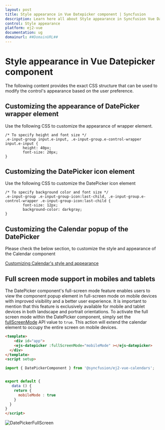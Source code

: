 ```yaml
---
layout: post
title: Style appearance in Vue Datepicker component | Syncfusion
description: Learn here all about Style appearance in Syncfusion Vue Datepicker component of Syncfusion Essential JS 2 and more.
control: Style appearance 
platform: ej2-vue
documentation: ug
domainurl: ##DomainURL##
---
```


# Style appearance in Vue Datepicker component

The following content provides the exact CSS structure that can be used to modify the control's appearance based on the user preference.

## Customizing the appearance of DatePicker wrapper element

Use the following CSS to customize the appearance of wrapper element.

```
/* To specify height and font size */
.e-input-group input.e-input, .e-input-group.e-control-wrapper input.e-input {
        height: 40px;
        font-size: 20px;
}
```

## Customizing the DatePicker icon element

Use the following CSS to customize the DatePicker icon element

```
/* To specify background color and font size */
.e-input-group .e-input-group-icon:last-child, .e-input-group.e-control-wrapper .e-input-group-icon:last-child {
        font-size: 12px;
        background-color: darkgray;
}
```

## Customizing the Calendar popup of the DatePicker

Please check the below section, to customize the style and appearance of the Calendar component

[Customizing Calendar's style and appearance](../calendar/style-appearance)

## Full screen mode support in mobiles and tablets

The DatePicker component's full-screen mode feature enables users to view the component popup element in full-screen mode on mobile devices with improved visibility and a better user experience. It is important to mention that this feature is exclusively available for mobile and tablet devices in both landscape and portrait orientations. To activate the full screen mode within the DatePicker component, simply set the [fullScreenMode](https://ej2.syncfusion.com/vue/documentation/api/datepicker/#fullScreenMode) API value to `true`. This action will extend the calendar element to occupy the entire screen on mobile devices.

```html
<template>
    <div id="app">
    <ejs-datepicker :fullScreenMode="mobileMode" ></ejs-datepicker>
  </div>
</template>
<script setup>

import { DatePickerComponent } from '@syncfusion/ej2-vue-calendars';


export default {
   data () {
    return {
      mobileMode : true
    }
  }
}
</script>
```

![DatePickerFullScreen](../images/DatePickerFullScreen.gif)